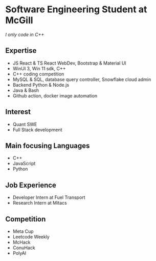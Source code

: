 # Software Engineering Student at McGill

*I only code in C++*


## Expertise
- JS React & TS React WebDev, Bootstrap & Material UI
- WinUI 3, Win 11 sdk, C++
- C++ coding competition
- MySQL & SQL, database query controller, Snowflake cloud admin
- Backend Python & Node.js
- Java & Bash
- Github action, docker image automation

## Interest
- Quant SWE
- Full Stack development

## Main focusing Languages
- C++
- JavaScript
- Python
  
## Job Experience
- Developer Intern at Fuel Transport
- Research Intern at Mitacs


## Competition
- Meta Cup
- Leetcode Weekly
- McHack
- ConuHack
- PolyAI
